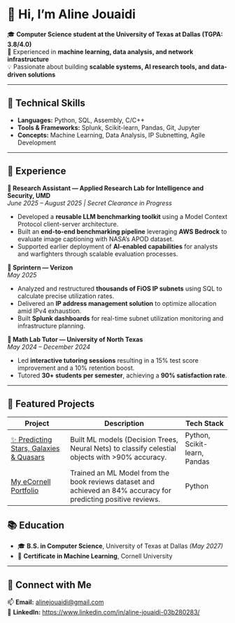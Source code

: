 # 👋 Hi, I’m Aline Jouaidi  

🎓 **Computer Science student at the University of Texas at Dallas (TGPA: 3.8/4.0)**  
🔬 Experienced in **machine learning, data analysis, and network infrastructure**  
💡 Passionate about building **scalable systems, AI research tools, and data-driven solutions**  

---

## 🔧 Technical Skills  

- **Languages:** Python, SQL, Assembly, C/C++  
- **Tools & Frameworks:** Splunk, Scikit-learn, Pandas, Git, Jupyter  
- **Concepts:** Machine Learning, Data Analysis, IP Subnetting, Agile Development  

---

## 💼 Experience  

**🔹 Research Assistant — Applied Research Lab for Intelligence and Security, UMD**  
*June 2025 – August 2025 | Secret Clearance in Progress*  
- Developed a **reusable LLM benchmarking toolkit** using a Model Context Protocol client-server architecture.  
- Built an **end-to-end benchmarking pipeline** leveraging **AWS Bedrock** to evaluate image captioning with NASA’s APOD dataset.  
- Supported earlier deployment of **AI-enabled capabilities** for analysts and warfighters through scalable evaluation processes.  

**🔹 Sprintern — Verizon**  
*May 2025*  
- Analyzed and restructured **thousands of FiOS IP subnets** using SQL to calculate precise utilization rates.  
- Delivered an **IP address management solution** to optimize allocation amid IPv4 exhaustion.  
- Built **Splunk dashboards** for real-time subnet utilization monitoring and infrastructure planning.  

**🔹 Math Lab Tutor — University of North Texas**  
*May 2024 – December 2024*  
- Led **interactive tutoring sessions** resulting in a 15% test score improvement and a 10% retention boost.  
- Tutored **30+ students per semester**, achieving a **90% satisfaction rate**.  

---

## 📂 Featured Projects  

| Project | Description | Tech Stack |  
|---------|-------------|------------|  
| [✨ Predicting Stars, Galaxies & Quasars](https://github.com/Alinejj) | Built ML models (Decision Trees, Neural Nets) to classify celestial objects with >90% accuracy. | Python, Scikit-learn, Pandas |  
| [My eCornell Portfolio](https://github.com/Alinejj) | Trained an ML Model from the book reviews dataset and achieved an 84% accuracy for predicting positive reviews. | Python |  


## 📚 Education  

- 🎓 **B.S. in Computer Science**, University of Texas at Dallas *(May 2027)*  
- 📜 **Certificate in Machine Learning**, Cornell University  

---

## 🤝 Connect with Me  

📫 **Email:** alinejouaidi@gmail.com  
💼 **LinkedIn:** https://www.linkedin.com/in/aline-jouaidi-03b280283/
